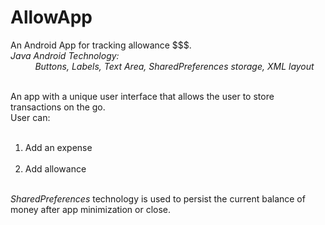 # AllowApp
An Android App for tracking allowance $$$.<br/>
<i>Java Android Technology: <br/> &nbsp;&nbsp;&nbsp;&nbsp;&nbsp;&nbsp;&nbsp;&nbsp;&nbsp;
          Buttons, Labels, Text Area, SharedPreferences storage, XML layout  </i> <br/> <br/>
          
An app with a unique user interface that allows the user to store transactions on the go. <br/>
User can: <br/> &nbsp;&nbsp;&nbsp;&nbsp;&nbsp;&nbsp;&nbsp;&nbsp;&nbsp;
  1) Add an expense <br/> &nbsp;&nbsp;&nbsp;&nbsp;&nbsp;&nbsp;&nbsp;&nbsp;&nbsp;
  2) Add allowance <br/> <br/>
  
<i>SharedPreferences</i> technology is used to persist the current balance of money after app minimization or close.
